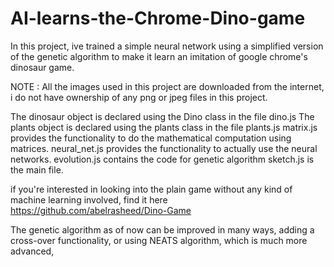 # AI-learns-the-Chrome-Dino-game
In this project, ive trained a simple neural network using a simplified version of the genetic algorithm to make it learn an imitation of google chrome's dinosaur game.

NOTE : All the images used in this project are downloaded from the internet, i do not have ownership of any png or jpeg files in this project.

The dinosaur object is declared using the Dino class in the file dino.js
The plants object is declared using the plants class in the file plants.js
matrix.js provides the functionality to do the mathematical computation using matrices.
neural_net.js provides the functionality to actually use the neural networks.
evolution.js contains the code for genetic algorithm
sketch.js is the main file.

if you're interested in looking into the plain game without any kind of machine learning involved, find it here https://github.com/abelrasheed/Dino-Game

The genetic algorithm as of now can be improved in many ways, adding a cross-over functionality, or using NEATS algorithm, which is much more advanced,
